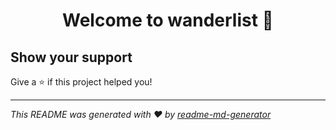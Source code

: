 <h1 align="center">Welcome to wanderlist 👋</h1>
<p>
</p>

## Show your support

Give a ⭐️ if this project helped you!

***
_This README was generated with ❤️ by [readme-md-generator](https://github.com/kefranabg/readme-md-generator)_